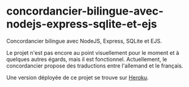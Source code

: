 # concordancier-bilingue-avec-nodejs-express-sqlite-et-ejs

Concordancier bilingue avec NodeJS, Express, SQLite et EJS.

Le projet n'est pas encore au point visuellement pour le moment et à quelques autres égards, mais il est fonctionnel. Actuellement, le concordancier propose des traductions entre l'allemand et le français.

Une version déployée de ce projet se trouve sur [Heroku](https://concordancier-bilingue-tatoeba.herokuapp.com/).
